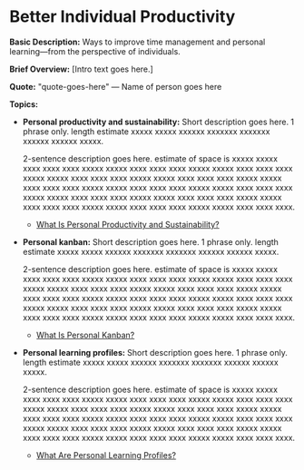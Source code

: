 # Better Individual Productivity

**Basic Description:**  Ways to improve time management and personal learning—from the perspective of individuals.

**Brief Overview:** [Intro text goes here.]  

**Quote:** "quote-goes-here"  — Name of person goes here

**Topics:**

- **Personal productivity and sustainability:** Short description goes here.  1 phrase only. length estimate xxxxx xxxxx xxxxxx xxxxxxx xxxxxxx xxxxxx xxxxxx xxxxx.

  2-sentence description goes here. estimate of space is xxxxx xxxxx xxxx xxxx xxxx xxxxx xxxxx xxxx xxxx xxxx xxxxx xxxxx xxxx xxxx xxxx xxxxx xxxxx xxxx xxxx xxxx xxxxx xxxxx xxxx xxxx xxxx xxxxx xxxxx xxxx xxxx xxxx xxxxx xxxxx xxxx xxxx xxxx xxxxx xxxxx xxxx xxxx xxxx xxxxx xxxxx xxxx xxxx xxxx xxxxx xxxxx xxxx xxxx xxxx xxxxx xxxxx xxxx xxxx xxxx xxxxx xxxxx xxxx xxxx xxxx xxxxx xxxxx xxxx xxxx xxxx.

    - [What Is Personal Productivity and Sustainability?](Topics/WhatIsPersonalProductivityAndSustainability.md)

- **Personal kanban:**  Short description goes here.  1 phrase only. length estimate xxxxx xxxxx xxxxxx xxxxxxx xxxxxxx xxxxxx xxxxxx xxxxx.

  2-sentence description goes here. estimate of space is xxxxx xxxxx xxxx xxxx xxxx xxxxx xxxxx xxxx xxxx xxxx xxxxx xxxxx xxxx xxxx xxxx xxxxx xxxxx xxxx xxxx xxxx xxxxx xxxxx xxxx xxxx xxxx xxxxx xxxxx xxxx xxxx xxxx xxxxx xxxxx xxxx xxxx xxxx xxxxx xxxxx xxxx xxxx xxxx xxxxx xxxxx xxxx xxxx xxxx xxxxx xxxxx xxxx xxxx xxxx xxxxx xxxxx xxxx xxxx xxxx xxxxx xxxxx xxxx xxxx xxxx xxxxx xxxxx xxxx xxxx xxxx.

    - [What Is Personal Kanban?](Topics/WhatIsPersonalKanban.md)

- **Personal learning profiles:**  Short description goes here.  1 phrase only. length estimate xxxxx xxxxx xxxxxx xxxxxxx xxxxxxx xxxxxx xxxxxx xxxxx.

  2-sentence description goes here. estimate of space is xxxxx xxxxx xxxx xxxx xxxx xxxxx xxxxx xxxx xxxx xxxx xxxxx xxxxx xxxx xxxx xxxx xxxxx xxxxx xxxx xxxx xxxx xxxxx xxxxx xxxx xxxx xxxx xxxxx xxxxx xxxx xxxx xxxx xxxxx xxxxx xxxx xxxx xxxx xxxxx xxxxx xxxx xxxx xxxx xxxxx xxxxx xxxx xxxx xxxx xxxxx xxxxx xxxx xxxx xxxx xxxxx xxxxx xxxx xxxx xxxx xxxxx xxxxx xxxx xxxx xxxx xxxxx xxxxx xxxx xxxx xxxx.

    - [What Are Personal Learning Profiles?](Topics/WhatArePersonalLearningProfiles.md)
